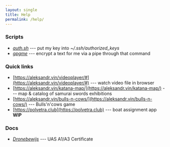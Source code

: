 ```yaml
---
layout: single
title: Help
permalink: /help/
---
```


### Scripts

- _[auth.sh](/scripts/auth.sh)_ --- put my key into _~/.ssh/authorized_keys_
- _[gpgme](/scripts/gpgme)_ --- encrypt a text for me via a pipe through that command

### Quick links

- [https://aleksandr.vin/videoplayer/#](https://aleksandr.vin/videoplayer/#) --- watch video file in browser
- [https://aleksandr.vin/katana-map/](https://aleksandr.vin/katana-map/) --- map & catalog of samurai swords exhibitions
- [https://aleksandr.vin/bulls-n-cows/](https://aleksandr.vin/bulls-n-cows/) --- Bulls'n'cows game
- [https://polvetra.club](https://polvetra.club) --- boat assignment app **WIP**

### Docs

- _[Dronebewijs](/files/UAS-A1-A3-certificate-21614701.pdf)_ --- UAS A1/A3 Certificate
